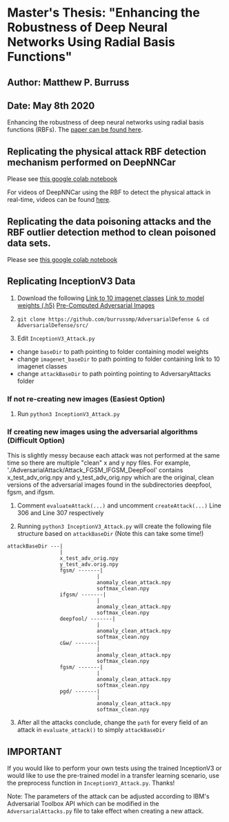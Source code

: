 # Master's Thesis: "Enhancing the Robustness of Deep Neural Networks Using Radial Basis Functions"
## Author: Matthew P. Burruss
## Date: May 8th 2020

Enhancing the robustness of deep neural networks using radial basis functions (RBFs). The [paper can be found here](https://www.linkedin.com/posts/matthew-burruss-6034a2126_masters-thesis-activity-6646062841801555968-RWdl).

## Replicating the physical attack RBF detection mechanism performed on DeepNNCar
Please see [this google colab notebook](https://drive.google.com/open?id=1GHh84ECYNfhruTaf9eU5CWyvN4N5qr1b)

For videos of DeepNNCar using the RBF to detect the physical attack in real-time, videos can be found [here](https://drive.google.com/drive/folders/10Ek4SH2mBVL-M8pUb7pH-dT_qGDcblDs).

## Replicating the data poisoning attacks and the RBF outlier detection method to clean poisoned data sets.
Please see [this google colab notebook](https://drive.google.com/open?id=1YK2ROlEGKfAv6QWBhfs_mGmEgNQa7xfv)

## Replicating InceptionV3 Data
1. Download the following
[Link to 10 imagenet classes](https://drive.google.com/drive/folders/1gaVBGbIA7qOOq8y1cRXq21tmsmR0LJ4-?usp=sharing)
[Link to model weights (.h5)](https://drive.google.com/drive/folders/1FpTgA-2DbsvMHhPhx3TwKatU52BsxkR9?usp=sharing)
[Pre-Computed Adversarial Images](https://drive.google.com/drive/folders/1eQqUaIa84bIZ8F4I_yCO5DY4hceLyEZ6?usp=sharing)

2. ```git clone https://github.com/burrussmp/AdversarialDefense & cd AdversarialDefense/src/```

3. Edit `InceptionV3_Attack.py`

- change `baseDir` to path pointing to folder containing model weights
- change `imagenet_baseDir` to path pointing to folder containing link to 10 imagenet classes
- change `attackBaseDir` to path pointing pointing to AdversaryAttacks folder

### If not re-creating new images (Easiest Option)
1. Run `python3 InceptionV3_Attack.py`

### If creating new images using the adversarial algorithms (Difficult Option)
This is slightly messy because each attack was not performed at the same time so there are multiple "clean" x and y npy files. For example, './AdversarialAttack/Attack_FGSM_IFGSM_DeepFool' contains x_test_adv_orig.npy and y_test_adv_orig.npy which are the original, clean versions of the adversarial images found in the subdirectories deepfool, fgsm, and ifgsm.

1. Comment `evaluateAttack(...)` and uncomment `createAttack(...)` Line 306 and Line 307 respectively

2. Running `python3 InceptionV3_Attack.py` will create the following file structure based on `attackBaseDir` (Note this can take some time!)

```
attackBaseDir ---|
                 |
                 x_test_adv_orig.npy
                 y_test_adv.orig.npy
                 fgsm/ -------|
                             |
                             anomaly_clean_attack.npy
                             softmax_clean.npy
                 ifgsm/ -------|
                             |
                             anomaly_clean_attack.npy
                             softmax_clean.npy
                 deepfool/ -------|
                             |
                             anomaly_clean_attack.npy
                             softmax_clean.npy
                 c&w/ -------|
                             |
                             anomaly_clean_attack.npy
                             softmax_clean.npy
                 fgsm/ -------|
                             |
                             anomaly_clean_attack.npy
                             softmax_clean.npy
                 pgd/ -------|
                             |
                             anomaly_clean_attack.npy
                             softmax_clean.npy
```
3. After all the attacks conclude, change the `path` for every field of an attack in `evaluate_attack()` to simply `attackBaseDir`
## IMPORTANT
If you would like to perform your own tests using the trained InceptionV3 or would like to use the pre-trained model in a transfer learning scenario, use the preprocess function in `InceptionV3_Attack.py`. Thanks!

Note: The parameters of the attack can be adjusted according to IBM's Adversarial Toolbox API which can be modified in the `AdversarialAttacks.py` file to take effect when creating a new attack.
